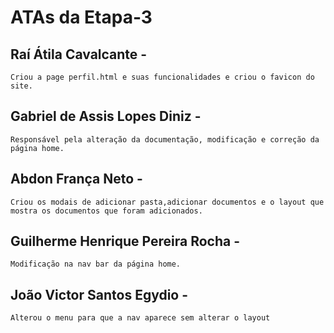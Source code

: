# ATAs da Etapa-3

## Raí Átila Cavalcante - 
    Criou a page perfil.html e suas funcionalidades e criou o favicon do site.

## Gabriel de Assis Lopes Diniz - 
    Responsável pela alteração da documentação, modificação e correção da página home.   

## Abdon França Neto -
    Criou os modais de adicionar pasta,adicionar documentos e o layout que mostra os documentos que foram adicionados.

## Guilherme Henrique Pereira Rocha - 
    Modificação na nav bar da página home.
    
## João Victor Santos Egydio - 
    Alterou o menu para que a nav aparece sem alterar o layout
